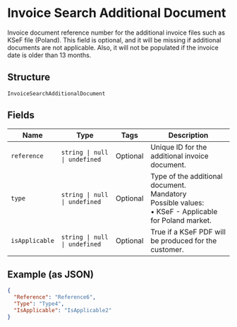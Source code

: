 
# Invoice Search Additional Document

Invoice document reference number for the additional invoice files such as KSeF file (Poland). This field is optional, and it will be missing if additional documents are not applicable. Also, it will not be populated if the invoice date is older than 13 months.

## Structure

`InvoiceSearchAdditionalDocument`

## Fields

| Name | Type | Tags | Description |
|  --- | --- | --- | --- |
| `reference` | `string \| null \| undefined` | Optional | Unique ID for the additional invoice document. |
| `type` | `string \| null \| undefined` | Optional | Type of the additional document.<br>Mandatory<br>Possible values:<br>•	KSeF - Applicable for Poland market. |
| `isApplicable` | `string \| null \| undefined` | Optional | True if a KSeF PDF will be produced for the customer. |

## Example (as JSON)

```json
{
  "Reference": "Reference6",
  "Type": "Type4",
  "IsApplicable": "IsApplicable2"
}
```

